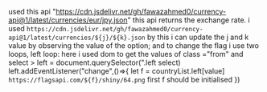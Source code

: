 used  this api "https://cdn.jsdelivr.net/gh/fawazahmed0/currency-api@1/latest/currencies/eur/jpy.json"
this api returns the exchange rate. i used `https://cdn.jsdelivr.net/gh/fawazahmed0/currency-api@1/latest/currencies/${j}/${k}.json`
by this i can update the j and k value by observing the value of the option;
and to change the flag i use two loops, left loop: here i used dom to get the values of  class ="from" and select > left = document.querySelector(".left select)
left.addEventListener("change",()=>{
let f = countryList.left[value]
`https://flagsapi.com/${f}/shiny/64.png`  first f should be initialised 
})

